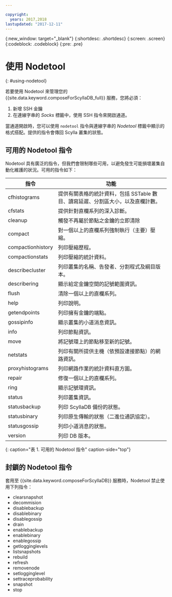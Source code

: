 ```yaml
---

copyright:
  years: 2017,2018
lastupdated: "2017-12-11"
---
```


{:new_window: target="_blank"}
{:shortdesc: .shortdesc}
{:screen: .screen}
{:codeblock: .codeblock}
{:pre: .pre}

# 使用 Nodetool
{: #using-nodetool}

若要使用 Nodetool 來管理您的 {{site.data.keyword.composeForScyllaDB_full}} 服務，您將必須：
1. 新增 SSH 金鑰
2. 在連線字串的 _Socks_ 標籤中，使用 SSH 指令來開啟通道。

當通道開啟時，您可以使用 `nodetool` 指令與連線字串的 _Nodetool_ 標籤中顯示的格式搭配。提供的指令會傳回 Scylla 叢集的狀態。

## 可用的 Nodetool 指令
Nodetool 具有廣泛的指令，但我們會限制哪些可用，以避免發生可能損壞叢集自動化維護的狀況。可用的指令如下：

指令|功能
----------|-----------
cfhistograms|提供有關表格的統計資料，包括 SSTable 數目、讀寫延遲、分割區大小，以及直欄計數。
cfstats|提供針對直欄系列的深入診斷。
cleanup|觸發不再屬於節點之金鑰的立即清除
compact|對一個以上的直欄系列強制執行（主要）壓縮。
compactionhistory|列印壓縮歷程。
compactionstats|列印壓縮的統計資料。
describecluster|列印叢集的名稱、告發者、分割程式及綱目版本。
describering <keyspace>|顯示給定金鑰空間的記號範圍資訊。
flush|清除一個以上的直欄系列。
help|列印說明。
getendpoints <keyspace> <cfname> <key>|列印擁有金鑰的端點。
gossipinfo|顯示叢集的小道消息資訊。
info|列印節點資訊。
move <new token>|將記號環上的節點移至新的記號。
netstats|列印有關所提供主機（依預設連接節點）的網路資訊。
proxyhistograms|列印網路作業的統計資料直方圖。
repair|修復一個以上的直欄系列。
ring|顯示記號環資訊。
status|列印叢集資訊。
statusbackup|列印 ScyllaDB 備份的狀態。
statusbinary|列印原生傳輸的狀態（二進位通訊協定）。
statusgossip|列印小道消息的狀態。
version|列印 DB 版本。
{: caption="表 1. 可用的 Nodetool 指令" caption-side="top"}


## 封鎖的 Nodetool 指令
套用至 {{site.data.keyword.composeForScyllaDB}} 服務時，Nodetool 禁止使用下列指令：

- clearsnapshot
- decommision
- disablebackup
- disablebinary
- disablegossip
- drain
- enablebackup
- enablebinary
- enablegossip
- getlogginglevels
- listsnapshots
- rebuild
- refresh
- removenode
- setlogginglevel
- settraceprobability
- snapshot
- stop
